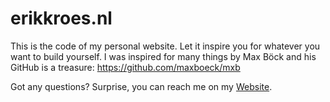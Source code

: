 # erikkroes.nl

This is the code of my personal website. Let it inspire you for whatever you want to build yourself. I was inspired for many things by Max Böck and his GitHub is a treasure: https://github.com/maxboeck/mxb

Got any questions? Surprise, you can reach me on my [Website](https://www.erikkroes.nl).
